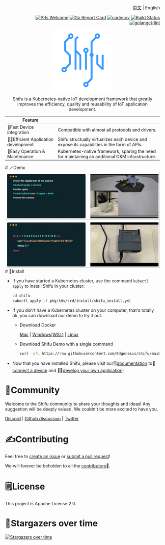 <div align="right">

[中文](README-zh.md) | English

[![PRs Welcome](https://img.shields.io/badge/PRs-welcome-brightgreen.svg?style=flat&logo=github&color=2370ff&labelColor=454545)](http://makeapullrequest.com)
[![Go Report Card](https://goreportcard.com/badge/github.com/Edgenesis/shifu)](https://goreportcard.com/report/github.com/Edgenesis/shifu)
[![codecov](https://codecov.io/gh/Edgenesis/shifu/branch/main/graph/badge.svg?token=OX2UN22O3Z)](https://codecov.io/gh/Edgenesis/shifu)
[![Build Status](https://dev.azure.com/Edgenesis/shifu/_apis/build/status/shifu-build-muiltistage?branchName=main)](https://dev.azure.com/Edgenesis/shifu/_build/latest?definitionId=19&branchName=main)
[![golangci-lint](https://github.com/Edgenesis/shifu/actions/workflows/golangci-lint.yml/badge.svg)](https://github.com/Edgenesis/shifu/actions/workflows/golangci-lint.yml)

</div>

<div align="center">

<img width="200px" src="./img/shifu-logo.svg"></img>


Shifu is a Kubernetes-native IoT development framework that greatly improves the efficiency, quality and reusability of IoT application development.


|Feature|  |
|---|---|
|🔌Fast Device integration &nbsp;&nbsp;&nbsp;&nbsp;&nbsp;&nbsp;&nbsp;&nbsp;|Compatible with almost all protocols and drivers.|
|👨‍💻Efficient Application development|Shifu structually virtualizes each device and expose its capabilities in the form of APIs.|
|🔧Easy Operation & Maintenance|Kubernetes-native framework, sparing the need for maintaining an additional O&M infrastructure.|
</div>
# 🪄Demo
<div align="center">
<img width="800px" src="./img/demo-camera.gif"></img>
<img width="800px" src="./img/demo-plc.gif"></img>
</div>
# 🔧Install

- If you have started a Kubernetes cluster, use the command `kubectl apply` to install Shifu in your cluster:

    ```sh
    cd shifu
    kubectl apply -f pkg/k8s/crd/install/shifu_install.yml
    ```

- If you don't have a Kubernetes cluster on your computer, that's totally ok, you can download our demo to try it out.
  - Download Docker
  
    [Mac](https://docs.docker.com/desktop/install/mac-install/) | [Windows(WSL)](https://docs.docker.com/desktop/install/windows-install/) | [Linux](https://docs.docker.com/desktop/install/linux-install/)
  - Download Shifu Demo with a single command
    ```sh
    curl -sfL https://raw.githubusercontent.com/Edgenesis/shifu/main/test/scripts/shifu-demo-install.sh | sudo sh -
    ```

- Now that you have installed Shifu, please visit our🗒️[documentation](https://shifu.run/docs/) to🔌[connect a device](https://shifu.run/docs/guides/cases/) and 👨‍💻[develop your own application](https://shifu.run/docs/guides/application/)!

# 💖Community

Welcome to the Shifu community to share your thoughts and ideas! Any suggestion will be deeply valued.
We couldn't be more excited to have you.

[Discord](https://discord.com/channels/1024601454306136074/1039472165399052339) | [Github discussion](https://github.com/Edgenesis/shifu/discussions) | [Twitter](https://twitter.com/ShifuFramework)

# ✍️Contributing
Feel free to [create an issue](https://github.com/Edgenesis/shifu/issues/new/choose) or [submit a pull request](https://github.com/Edgenesis/shifu/pulls)!

We will forever be beholden to all the [contributors](https://github.com/Edgenesis/shifu/graphs/contributors)🥰.

# 🗒️License
This project is Apache License 2.0.

# 🌟Stargazers over time

[![Stargazers over time](https://starchart.cc/Edgenesis/shifu.svg)](https://starchart.cc/Edgenesis/shifu)